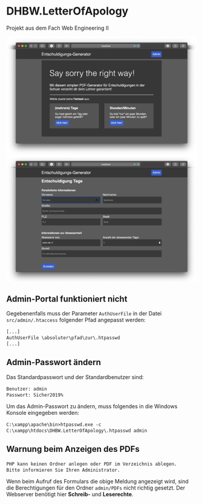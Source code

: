 # DHBW.LetterOfApology
Projekt aus dem Fach Web Engineering II

![Screenshot](img/Home.png)
![Screenshot](img/Form.png)

## Admin-Portal funktioniert nicht
Gegebenenfalls muss der Parameter `AuthUserFile` in der Datei `src/admin/.htaccess` folgender Pfad angepasst werden:
```
[...]
AuthUserFile \absoluter\pfad\zur\.htpasswd
[...]
```

## Admin-Passwort ändern
Das Standardpasswort und der Standardbenutzer sind:
```
Benutzer: admin
Passwort: Sicher2019%
```
Um das Admin-Passwort zu ändern, muss folgendes in die Windows Konsole eingegeben werden:
```
C:\xampp\apache\bin>htpasswd.exe -c C:\xampp\htdocs\DHBW.LetterOfApology\.htpasswd admin
```

## Warnung beim Anzeigen des PDFs
```
PHP kann keinen Ordner anlegen oder PDF im Verzeichnis ablegen.
Bitte informieren Sie Ihren Administrator.
```
Wenn beim Aufruf des Formulars die obige Meldung angezeigt wird, sind die Berechtigungen für den Ordner `admin/PDFs` nicht richtig gesetzt. Der Webserver benötigt hier **Schreib-** und **Leserechte**.
